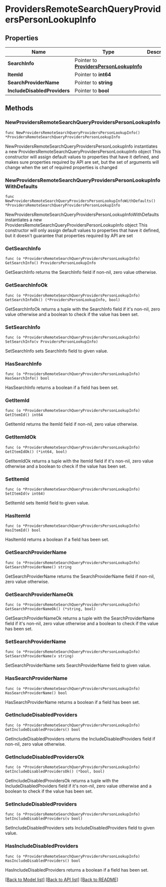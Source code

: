 # ProvidersRemoteSearchQueryProvidersPersonLookupInfo

## Properties

Name | Type | Description | Notes
------------ | ------------- | ------------- | -------------
**SearchInfo** | Pointer to [**ProvidersPersonLookupInfo**](ProvidersPersonLookupInfo.md) |  | [optional] 
**ItemId** | Pointer to **int64** |  | [optional] 
**SearchProviderName** | Pointer to **string** |  | [optional] 
**IncludeDisabledProviders** | Pointer to **bool** |  | [optional] 

## Methods

### NewProvidersRemoteSearchQueryProvidersPersonLookupInfo

`func NewProvidersRemoteSearchQueryProvidersPersonLookupInfo() *ProvidersRemoteSearchQueryProvidersPersonLookupInfo`

NewProvidersRemoteSearchQueryProvidersPersonLookupInfo instantiates a new ProvidersRemoteSearchQueryProvidersPersonLookupInfo object
This constructor will assign default values to properties that have it defined,
and makes sure properties required by API are set, but the set of arguments
will change when the set of required properties is changed

### NewProvidersRemoteSearchQueryProvidersPersonLookupInfoWithDefaults

`func NewProvidersRemoteSearchQueryProvidersPersonLookupInfoWithDefaults() *ProvidersRemoteSearchQueryProvidersPersonLookupInfo`

NewProvidersRemoteSearchQueryProvidersPersonLookupInfoWithDefaults instantiates a new ProvidersRemoteSearchQueryProvidersPersonLookupInfo object
This constructor will only assign default values to properties that have it defined,
but it doesn't guarantee that properties required by API are set

### GetSearchInfo

`func (o *ProvidersRemoteSearchQueryProvidersPersonLookupInfo) GetSearchInfo() ProvidersPersonLookupInfo`

GetSearchInfo returns the SearchInfo field if non-nil, zero value otherwise.

### GetSearchInfoOk

`func (o *ProvidersRemoteSearchQueryProvidersPersonLookupInfo) GetSearchInfoOk() (*ProvidersPersonLookupInfo, bool)`

GetSearchInfoOk returns a tuple with the SearchInfo field if it's non-nil, zero value otherwise
and a boolean to check if the value has been set.

### SetSearchInfo

`func (o *ProvidersRemoteSearchQueryProvidersPersonLookupInfo) SetSearchInfo(v ProvidersPersonLookupInfo)`

SetSearchInfo sets SearchInfo field to given value.

### HasSearchInfo

`func (o *ProvidersRemoteSearchQueryProvidersPersonLookupInfo) HasSearchInfo() bool`

HasSearchInfo returns a boolean if a field has been set.

### GetItemId

`func (o *ProvidersRemoteSearchQueryProvidersPersonLookupInfo) GetItemId() int64`

GetItemId returns the ItemId field if non-nil, zero value otherwise.

### GetItemIdOk

`func (o *ProvidersRemoteSearchQueryProvidersPersonLookupInfo) GetItemIdOk() (*int64, bool)`

GetItemIdOk returns a tuple with the ItemId field if it's non-nil, zero value otherwise
and a boolean to check if the value has been set.

### SetItemId

`func (o *ProvidersRemoteSearchQueryProvidersPersonLookupInfo) SetItemId(v int64)`

SetItemId sets ItemId field to given value.

### HasItemId

`func (o *ProvidersRemoteSearchQueryProvidersPersonLookupInfo) HasItemId() bool`

HasItemId returns a boolean if a field has been set.

### GetSearchProviderName

`func (o *ProvidersRemoteSearchQueryProvidersPersonLookupInfo) GetSearchProviderName() string`

GetSearchProviderName returns the SearchProviderName field if non-nil, zero value otherwise.

### GetSearchProviderNameOk

`func (o *ProvidersRemoteSearchQueryProvidersPersonLookupInfo) GetSearchProviderNameOk() (*string, bool)`

GetSearchProviderNameOk returns a tuple with the SearchProviderName field if it's non-nil, zero value otherwise
and a boolean to check if the value has been set.

### SetSearchProviderName

`func (o *ProvidersRemoteSearchQueryProvidersPersonLookupInfo) SetSearchProviderName(v string)`

SetSearchProviderName sets SearchProviderName field to given value.

### HasSearchProviderName

`func (o *ProvidersRemoteSearchQueryProvidersPersonLookupInfo) HasSearchProviderName() bool`

HasSearchProviderName returns a boolean if a field has been set.

### GetIncludeDisabledProviders

`func (o *ProvidersRemoteSearchQueryProvidersPersonLookupInfo) GetIncludeDisabledProviders() bool`

GetIncludeDisabledProviders returns the IncludeDisabledProviders field if non-nil, zero value otherwise.

### GetIncludeDisabledProvidersOk

`func (o *ProvidersRemoteSearchQueryProvidersPersonLookupInfo) GetIncludeDisabledProvidersOk() (*bool, bool)`

GetIncludeDisabledProvidersOk returns a tuple with the IncludeDisabledProviders field if it's non-nil, zero value otherwise
and a boolean to check if the value has been set.

### SetIncludeDisabledProviders

`func (o *ProvidersRemoteSearchQueryProvidersPersonLookupInfo) SetIncludeDisabledProviders(v bool)`

SetIncludeDisabledProviders sets IncludeDisabledProviders field to given value.

### HasIncludeDisabledProviders

`func (o *ProvidersRemoteSearchQueryProvidersPersonLookupInfo) HasIncludeDisabledProviders() bool`

HasIncludeDisabledProviders returns a boolean if a field has been set.


[[Back to Model list]](../README.md#documentation-for-models) [[Back to API list]](../README.md#documentation-for-api-endpoints) [[Back to README]](../README.md)


